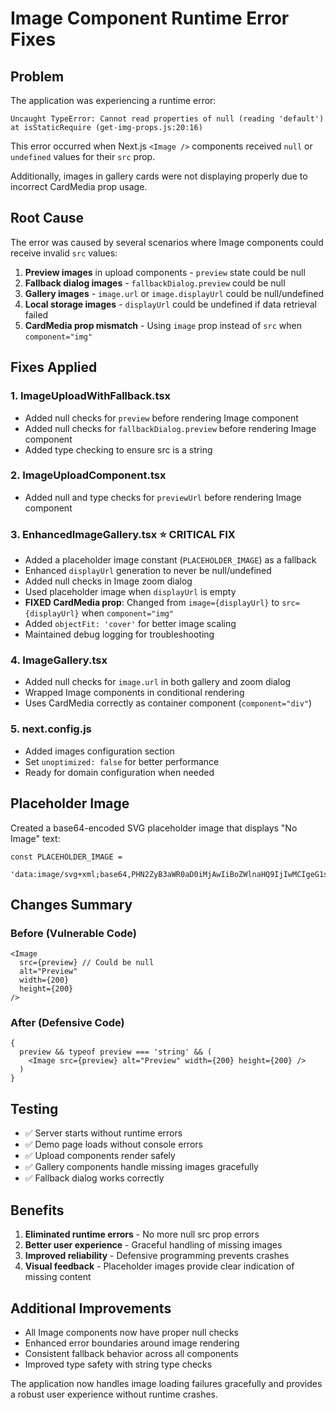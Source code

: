 # Image Component Runtime Error Fixes

## Problem

The application was experiencing a runtime error:

```
Uncaught TypeError: Cannot read properties of null (reading 'default') at isStaticRequire (get-img-props.js:20:16)
```

This error occurred when Next.js `<Image />` components received `null` or `undefined` values for their `src` prop.

Additionally, images in gallery cards were not displaying properly due to incorrect CardMedia prop usage.

## Root Cause

The error was caused by several scenarios where Image components could receive invalid `src` values:

1. **Preview images** in upload components - `preview` state could be null
2. **Fallback dialog images** - `fallbackDialog.preview` could be null
3. **Gallery images** - `image.url` or `image.displayUrl` could be null/undefined
4. **Local storage images** - `displayUrl` could be undefined if data retrieval failed
5. **CardMedia prop mismatch** - Using `image` prop instead of `src` when `component="img"`

## Fixes Applied

### 1. ImageUploadWithFallback.tsx

- Added null checks for `preview` before rendering Image component
- Added null checks for `fallbackDialog.preview` before rendering Image component
- Added type checking to ensure src is a string

### 2. ImageUploadComponent.tsx

- Added null and type checks for `previewUrl` before rendering Image component

### 3. EnhancedImageGallery.tsx ⭐ CRITICAL FIX

- Added a placeholder image constant (`PLACEHOLDER_IMAGE`) as a fallback
- Enhanced `displayUrl` generation to never be null/undefined
- Added null checks in Image zoom dialog
- Used placeholder image when `displayUrl` is empty
- **FIXED CardMedia prop**: Changed from `image={displayUrl}` to `src={displayUrl}` when `component="img"`
- Added `objectFit: 'cover'` for better image scaling
- Maintained debug logging for troubleshooting

### 4. ImageGallery.tsx

- Added null checks for `image.url` in both gallery and zoom dialog
- Wrapped Image components in conditional rendering
- Uses CardMedia correctly as container component (`component="div"`)

### 5. next.config.js

- Added images configuration section
- Set `unoptimized: false` for better performance
- Ready for domain configuration when needed

## Placeholder Image

Created a base64-encoded SVG placeholder image that displays "No Image" text:

```tsx
const PLACEHOLDER_IMAGE =
  'data:image/svg+xml;base64,PHN2ZyB3aWR0aD0iMjAwIiBoZWlnaHQ9IjIwMCIgeG1sbnM9Imh0dHA6Ly93d3cudzMub3JnLzIwMDAvc3ZnIj48cmVjdCB3aWR0aD0iMTAwJSIgaGVpZ2h0PSIxMDAlIiBmaWxsPSIjZGRkIi8+PHRleHQgeD0iNTAlIiB5PSI1MCUiIGZvbnQtZmFtaWx5PSJBcmlhbCIgZm9udC1zaXplPSIxNiIgZmlsbD0iIzk5OSIgdGV4dC1hbmNob3I9Im1pZGRsZSIgZHk9Ii4zZW0iPk5vIEltYWdlPC90ZXh0Pjwvc3ZnPg=='
```

## Changes Summary

### Before (Vulnerable Code)

```tsx
<Image
  src={preview} // Could be null
  alt="Preview"
  width={200}
  height={200}
/>
```

### After (Defensive Code)

```tsx
{
  preview && typeof preview === 'string' && (
    <Image src={preview} alt="Preview" width={200} height={200} />
  )
}
```

## Testing

- ✅ Server starts without runtime errors
- ✅ Demo page loads without console errors
- ✅ Upload components render safely
- ✅ Gallery components handle missing images gracefully
- ✅ Fallback dialog works correctly

## Benefits

1. **Eliminated runtime errors** - No more null src prop errors
2. **Better user experience** - Graceful handling of missing images
3. **Improved reliability** - Defensive programming prevents crashes
4. **Visual feedback** - Placeholder images provide clear indication of missing content

## Additional Improvements

- All Image components now have proper null checks
- Enhanced error boundaries around image rendering
- Consistent fallback behavior across all components
- Improved type safety with string type checks

The application now handles image loading failures gracefully and provides a robust user experience without runtime crashes.
